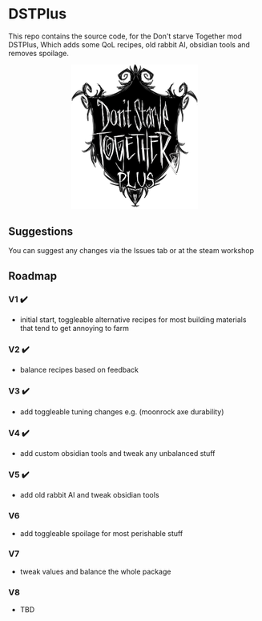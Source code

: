 # DSTPlus
This repo contains the source code, for the Don't starve Together mod DSTPlus, Which adds some QoL recipes, old rabbit AI, obsidian tools and removes spoilage.

<p align="center">
  <img src="web/dstpluslogo2.png" alt="DSTPlus Logo" style="width:50%">
</p>

## Suggestions
You can suggest any changes via the Issues tab or at the steam workshop

## Roadmap
### V1 ✔️
- initial start, toggleable alternative recipes for most building materials that tend to get annoying to farm
### V2 ✔️
- balance recipes based on feedback
### V3 ✔️
- add toggleable tuning changes e.g. (moonrock axe durability)
### V4 ✔️
- add custom obsidian tools and tweak any unbalanced stuff
### V5 ✔️
- add old rabbit AI and tweak obsidian tools
### V6
- add toggleable spoilage for most perishable stuff
### V7
- tweak values and balance the whole package
### V8
- TBD
